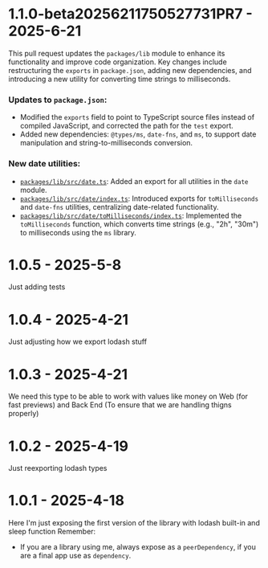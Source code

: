 # 1.1.0-beta20256211750527731PR7 - 2025-6-21

This pull request updates the `packages/lib` module to enhance its functionality and improve code organization. Key changes include restructuring the `exports` in `package.json`, adding new dependencies, and introducing a new utility for converting time strings to milliseconds.
### Updates to `package.json`:
* Modified the `exports` field to point to TypeScript source files instead of compiled JavaScript, and corrected the path for the `test` export.
* Added new dependencies: `@types/ms`, `date-fns`, and `ms`, to support date manipulation and string-to-milliseconds conversion.
### New date utilities:
* [`packages/lib/src/date.ts`](diffhunk://#diff-7ae16a177b300c29e534cd44cb462add66d465d2a41a4945421d21990b1b61dfR1): Added an export for all utilities in the `date` module.
* [`packages/lib/src/date/index.ts`](diffhunk://#diff-941c99dcab8bdd6f41fe6d0650c37f1373dbb054a1a86ca547dd4abe61ae6d61R1-R2): Introduced exports for `toMilliseconds` and `date-fns` utilities, centralizing date-related functionality.
* [`packages/lib/src/date/toMilliseconds/index.ts`](diffhunk://#diff-66c4f1806a9fb1b7fe53298ef7109ad4c5dd02ed134e044c61b93f0b41fef05fR1-R7): Implemented the `toMilliseconds` function, which converts time strings (e.g., "2h", "30m") to milliseconds using the `ms` library.


# 1.0.5 - 2025-5-8

Just adding tests


# 1.0.4 - 2025-4-21

Just adjusting how we export lodash stuff


# 1.0.3 - 2025-4-21

We need this type to be able to work with values like money on Web (for fast previews) and Back End (To ensure that we are handling thigns properly)


# 1.0.2 - 2025-4-19

Just reexporting lodash types


# 1.0.1 - 2025-4-18

Here I'm just exposing the first version of the library with lodash built-in and sleep function
Remember:
- If you are a library using me, always expose as a `peerDependency`, if you are a final app use as `dependency`.



